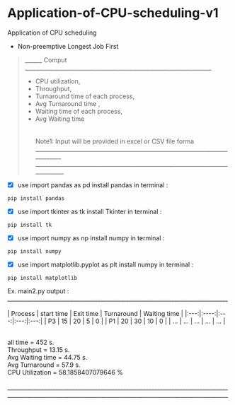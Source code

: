 # Application-of-CPU-scheduling-v1
Application of CPU scheduling <br />
 * Non-preemptive Longest Job First <br />
>______ Comput __________________________________________________________________ <br />
> * CPU utilization, <br />
> * Throughput, <br />
> * Turnaround time of each process, <br />
> * Avg Turnaround time , <br />
> * Waiting time of each process, <br />
> * Avg Waiting time <br /><br /><br />
        Note1: Input will be provided in excel or CSV file forma <br />
_____________________________________________________________________________<br />
______________________________________________________________________________ <br />
- [x]  use import pandas as pd install pandas in terminal :<br />
```
pip install pandas
```
- [x]  use import tkinter as tk install Tkinter in terminal :<br />
```
pip install tk
```
- [x]  use import numpy as np install numpy in terminal :<br />
```
pip install numpy
```
- [x]  use import matplotlib.pyplot as plt install numpy in terminal :<br />
```
pip install matplotlib
```

Ex. main2.py output :<br />
______________________________________________________________________________ <br />
<br />
| Process | start time | Exit time | Turnaround | Waiting time |
|:---:|:----:|:---:|:---:|:---:|
| P3 | 15 | 20 | 5 | 0 |
| P1 | 20 | 30 | 10 | 0 |
| ... | ... | ... | ... | ... |


<br />
all time = 452 s.<br />
Throughput = 13.15 s.<br />
Avg Waiting time = 44.75 s.<br />
Avg Turnaround = 57.9 s.<br />
CPU Utilization = 58.1858407079646 %<br />
<br />
______________________________________________________________________________ <br />
______________________________________________________________________________ <br />

